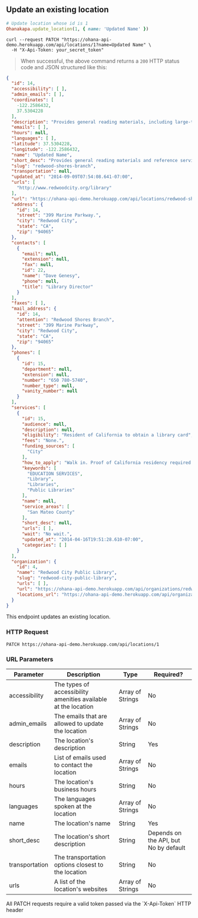 ## Update an existing location

```ruby
# Update location whose id is 1
Ohanakapa.update_location(1, { name: 'Updated Name' })
```

```shell
curl --request PATCH "https://ohana-api-demo.herokuapp.com/api/locations/1?name=Updated Name" \
  -H "X-Api-Token: your_secret_token"
```

> When successful, the above command returns a `200` HTTP status code and JSON
> structured like this:

```json
{
  "id": 14,
  "accessibility": [ ],
  "admin_emails": [ ],
  "coordinates": [
    -122.2586432,
    37.5304228
  ],
  "description": "Provides general reading materials, including large-type books, videos, music cassettes and CDs, and books on tape. Offers children's programs and a Summer Reading Club. Meeting room is available to nonprofit groups. Participates in the Peninsula Library System.",
  "emails": [ ],
  "hours": null,
  "languages": [ ],
  "latitude": 37.5304228,
  "longitude": -122.2586432,
  "name": "Updated Name",
  "short_desc": "Provides general reading materials and reference services.",
  "slug": "redwood-shores-branch",
  "transportation": null,
  "updated_at": "2014-09-09T07:54:08.641-07:00",
  "urls": [
    "http://www.redwoodcity.org/library"
  ],
  "url": "https://ohana-api-demo.herokuapp.com/api/locations/redwood-shores-branch",
  "address": {
    "id": 14,
    "street": "399 Marine Parkway.",
    "city": "Redwood City",
    "state": "CA",
    "zip": "94065"
  },
  "contacts": [
    {
      "email": null,
      "extension": null,
      "fax": null,
      "id": 22,
      "name": "Dave Genesy",
      "phone": null,
      "title": "Library Director"
    }
  ],
  "faxes": [ ],
  "mail_address": {
    "id": 14,
    "attention": "Redwood Shores Branch",
    "street": "399 Marine Parkway",
    "city": "Redwood City",
    "state": "CA",
    "zip": "94065"
  },
  "phones": [
    {
      "id": 15,
      "department": null,
      "extension": null,
      "number": "650 780-5740",
      "number_type": null,
      "vanity_number": null
    }
  ],
  "services": [
    {
      "id": 15,
      "audience": null,
      "description": null,
      "eligibility": "Resident of California to obtain a library card",
      "fees": "None.",
      "funding_sources": [
        "City"
      ],
      "how_to_apply": "Walk in. Proof of California residency required to receive a library card.",
      "keywords": [
        "EDUCATION SERVICES",
        "Library",
        "Libraries",
        "Public Libraries"
      ],
      "name": null,
      "service_areas": [
        "San Mateo County"
      ],
      "short_desc": null,
      "urls": [ ],
      "wait": "No wait.",
      "updated_at": "2014-04-16T19:51:28.610-07:00",
      "categories": [ ]
    }
  ],
  "organization": {
    "id": 4,
    "name": "Redwood City Public Library",
    "slug": "redwood-city-public-library",
    "urls": [ ],
    "url": "https://ohana-api-demo.herokuapp.com/api/organizations/redwood-city-public-library",
    "locations_url": "https://ohana-api-demo.herokuapp.com/api/organizations/redwood-city-public-library/locations"
  }
}
```

This endpoint updates an existing location.

### HTTP Request

`PATCH https://ohana-api-demo.herokuapp.com/api/locations/1`

### URL Parameters

Parameter | Description | Type | Required?
--------- | ----------- | ---- | ---------
accessibility | The types of accessibility amenities available at the location | Array of Strings | No
admin_emails | The emails that are allowed to update the location | Array of Strings | No
description | The location's description | String | Yes
emails | List of emails used to contact the location | Array of Strings | No
hours | The location's business hours | String | No
languages | The languages spoken at the location | Array of Strings | No
name | The location's name | String | Yes
short_desc | The location's short description | String | Depends on the API, but No by default
transportation | The transportation options closest to the location | String | No
urls | A list of the location's websites | Array of Strings | No

<aside class="warning">All PATCH requests require a valid token passed via the
`X-Api-Token` HTTP header</aside>

